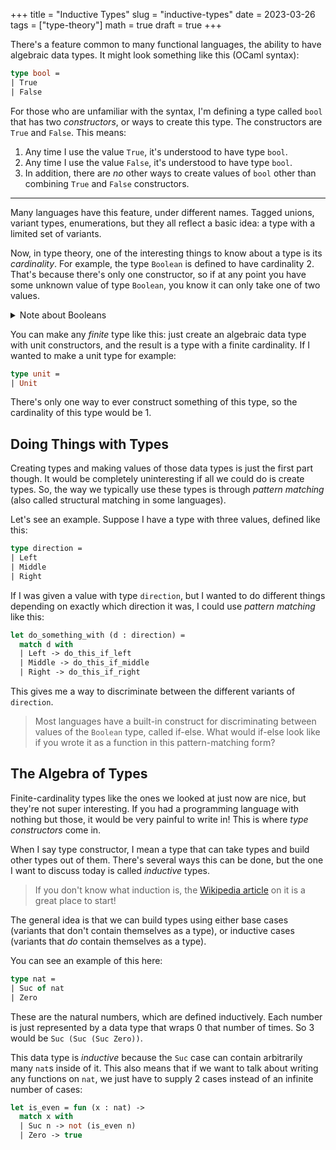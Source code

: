 +++
title = "Inductive Types"
slug = "inductive-types"
date = 2023-03-26
tags = ["type-theory"]
math = true
draft = true
+++

There's a feature common to many functional languages, the ability to have
algebraic data types. It might look something like this (OCaml syntax):

```ocaml
type bool =
| True
| False
```

For those who are unfamiliar with the syntax, I'm defining a type called `bool`
that has two _constructors_, or ways to create this type. The constructors are
`True` and `False`. This means:

1. Any time I use the value `True`, it's understood to have type `bool`.
2. Any time I use the value `False`, it's understood to have type `bool`.
3. In addition, there are _no_ other ways to create values of `bool` other than combining `True` and `False` constructors.

---

Many languages have this feature, under different names. Tagged unions, variant
types, enumerations, but they all reflect a basic idea: a type with a limited
set of variants.

Now, in type theory, one of the interesting things to know about a type is its
_cardinality_. For example, the type `Boolean` is defined to have cardinality 2.
That's because there's only one constructor, so if at any point you have some
unknown value of type `Boolean`, you know it can only take one of two values.

<details>
  <summary>Note about Booleans</summary>

There's actually nothing special about boolean itself. I could just as easily
define a new type, like this:

```ocaml
type WeirdType =
| Foo
| Bar
```

Because this type can only have two values, it's _semantically_ equivalent to
the `Boolean` type. I could use it anywhere I would typically use `Boolean`.

I would have to define my own operators such as AND and OR separately, but
those aren't properties of the `Boolean` type itself, they are properties of
the Boolean algebra, which has several [algebraic properties][1] such as
associativity, commutativity, distributivity, and several others. Think of it
as a sort of _interface_, where if you can implement that interface, your type
qualifies as a Boolean algebra!

[1]: https://en.wikipedia.org/wiki/Boolean_algebra_(structure)#Definition

</details>

You can make any _finite_ type like this: just create an algebraic data type
with unit constructors, and the result is a type with a finite cardinality. If I
wanted to make a unit type for example:

```ocaml
type unit =
| Unit
```

There's only one way to ever construct something of this type, so the
cardinality of this type would be 1.

## Doing Things with Types

Creating types and making values of those data types is just the first part
though. It would be completely uninteresting if all we could do is create types.
So, the way we typically use these types is through _pattern matching_ (also
called structural matching in some languages).

Let's see an example. Suppose I have a type with three values, defined like
this:

```ocaml
type direction =
| Left
| Middle
| Right
```

If I was given a value with type `direction`, but I wanted to do different
things depending on exactly which direction it was, I could use _pattern
matching_ like this:

```ocaml
let do_something_with (d : direction) =
  match d with
  | Left -> do_this_if_left
  | Middle -> do_this_if_middle
  | Right -> do_this_if_right
```

This gives me a way to discriminate between the different variants of
`direction`.

> Most languages have a built-in construct for discriminating between values of
> the `Boolean` type, called if-else. What would if-else look like if you wrote
> it as a function in this pattern-matching form?

## The Algebra of Types

Finite-cardinality types like the ones we looked at just now are nice, but
they're not super interesting. If you had a programming language with nothing
but those, it would be very painful to write in! This is where _type
constructors_ come in.

When I say type constructor, I mean a type that can take types and build other
types out of them. There's several ways this can be done, but the one I want to
discuss today is called _inductive_ types.

> If you don't know what induction is, the [Wikipedia article][2] on it is a
> great place to start!
>
> [2]: https://en.wikipedia.org/wiki/Mathematical_induction

The general idea is that we can build types using either base cases (variants
that don't contain themselves as a type), or inductive cases (variants that _do_
contain themselves as a type).

You can see an example of this here:

```ocaml
type nat =
| Suc of nat
| Zero
```

These are the natural numbers, which are defined inductively. Each number is
just represented by a data type that wraps 0 that number of times. So 3 would be
`Suc (Suc (Suc Zero))`.

This data type is _inductive_ because the `Suc` case can contain arbitrarily
many `nat`s inside of it. This also means that if we want to talk about writing
any functions on `nat`, we just have to supply 2 cases instead of an infinite
number of cases:

```ocaml
let is_even = fun (x : nat) ->
  match x with
  | Suc n -> not (is_even n)
  | Zero -> true
```
